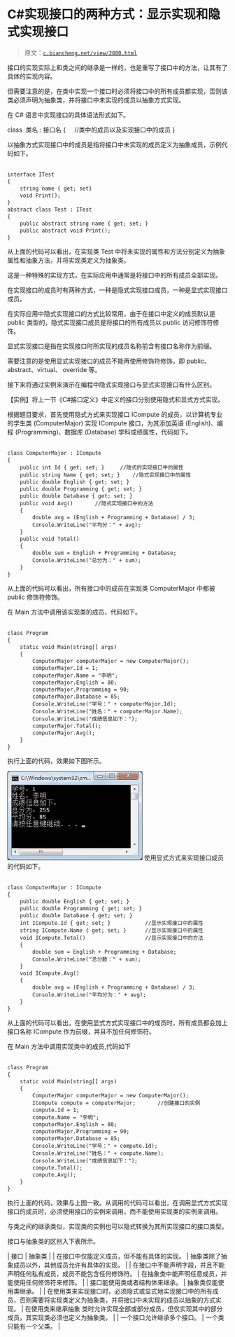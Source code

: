 # C#实现接口的两种方式：显示实现和隐式实现接口

> 原文：[`c.biancheng.net/view/2880.html`](http://c.biancheng.net/view/2880.html)

接口的实现实际上和类之间的继承是一样的，也是重写了接口中的方法，让其有了具体的实现内容。

但需要注意的是，在类中实现一个接口时必须将接口中的所有成员都实现，否则该类必须声明为抽象类，并将接口中未实现的成员以抽象方式实现。

在 C# 语言中实现接口的具体语法形式如下。

class  类名 : 接口名
{
    //类中的成员以及实现接口中的成员
}

以抽象方式实现接口中的成员是指将接口中未实现的成员定义为抽象成员，示例代码如下。

```

interface ITest
{
    string name { get; set}
    void Print();
}
abstract class Test : ITest
{
    public abstract string name { get; set; }
    public abstract void Print();
}
```

从上面的代码可以看出，在实现类 Test 中将未实现的属性和方法分别定义为抽象属性和抽象方法，并将实现类定义为抽象类。

这是一种特殊的实现方式，在实际应用中通常是将接口中的所有成员全部实现。

在实现接口的成员时有两种方式，一种是隐式实现接口成员，一种是显式实现接口成员。

在实际应用中隐式实现接口的方式比较常用，由于在接口中定义的成员默认是 public 类型的，隐式实现接口成员是将接口的所有成员以 public 访问修饰符修饰。

显式实现接口是指在实现接口时所实现的成员名称前含有接口名称作为前缀。

需要注意的是使用显式实现接口的成员不能再使用修饰符修饰，即 public、abstract、virtual、 override 等。

接下来将通过实例来演示在编程中隐式实现接口与显式实现接口有什么区别。

【实例】将上一节《C#接口定义》中定义的接口分别使用隐式和显式方式实现。

根据题目要求，首先使用隐式方式来实现接口 ICompute 的成员，以计算机专业的学生类 (ComputerMajor) 实现 ICompute 接口，为其添加英语 (English)、编程 (Programming)、数据库 (Database) 学科成绩属性，代码如下。

```

class ComputerMajor : ICompute
{
    public int Id { get; set; }     //隐式的实现接口中的属性
    public string Name { get; set; }    //隐式实现接口中的属性
    public double English { get; set; }
    public double Programming { get; set; }
    public double Database { get; set; }
    public void Avg()       //隐式实现接口中的方法
    {
        double avg = (English + Programming + Database) / 3;
        Console.WriteLine("平均分：" + avg);
    }
    public void Total()
    {
        double sum = English + Programming + Database;
        Console.WriteLine("总分为：" + sum);
    }
}
```

从上面的代码可以看出，所有接口中的成员在实现类 ComputerMajor 中都被 public 修饰符修饰。

在 Main 方法中调用该实现类的成员，代码如下。

```

class Program
{
    static void Main(string[] args)
    {
        ComputerMajor computerMajor = new ComputerMajor();
        computerMajor.Id = 1;
        computerMajor.Name = "李明";
        computerMajor.English = 80;
        computerMajor.Programming = 90;
        computerMajor.Database = 85;
        Console.WriteLine("学号：" + computerMajor.Id);
        Console.WriteLine("姓名：" + computerMajor.Name);
        Console.WriteLine("成绩信息如下：");
        computerMajor.Total();
        computerMajor.Avg();
    }
}
```

执行上面的代码，效果如下图所示。

![使用隐式方式实现接口成员](img/c21f5240e3717db92a1db53fccb8f45d.png)
使用显式方式来实现接口成员的代码如下。

```

class ComputerMajor : ICompute
{
    public double English { get; set; }
    public double Programming { get; set; }
    public double Database { get; set; }
    int ICompute.Id { get; set; }           //显示实现接口中的属性
    string ICompute.Name { get; set; }      //显示实现接口中的属性
    void ICompute.Total()                   //显示实现接口中的方法
    {
        double sum = English + Programming + Database;
        Console.WriteLine("总分数：" + sum);
    }
    void ICompute.Avg()
    {
        double avg = (English + Programming + Database) / 3;
        Console.WriteLine("平均分为：" + avg);
    }
}
```

从上面的代码可以看出，在使用显式方式实现接口中的成员时，所有成员都会加上接口名称 ICompute 作为前缀，并且不加任何修饰符。

在 Main 方法中调用实现类中的成员,代码如下

```

class Program
{
    static void Main(string[] args)
    {
        ComputerMajor computerMajor = new ComputerMajor();
        ICompute compute = computerMajor;       //创建接口的实例
        compute.Id = 1;
        compute.Name = "李明";
        computerMajor.English = 80;
        computerMajor.Programming = 90;
        computerMajor.Database = 85;
        Console.WriteLine("学号：" + compute.Id);
        Console.WriteLine("姓名：" + compute.Name);
        Console.WriteLine("成绩信息如下：");
        compute.Total();
        compute.Avg();
    }
}
```

执行上面的代码，效果与上图一致。从调用的代码可以看出，在调用显式方式实现接口的成员时，必须使用接口的实例来调用，而不能使用实现类的实例来调用。

与类之间的继承类似，实现类的实例也可以隐式转换为其所实现接口的接口类型。

接口与抽象类的区别入下表所示。

| 接口 | 抽象类 |
| 在接口中仅能定义成员，但不能有具体的实现。 | 抽象类除了抽象成员以外，其他成员允许有具体的实现。 |
| 在接口中不能声明字段，并且不能声明任何私有成员，成员不能包含任何修饰符。 | 在抽象类中能声明任意成员，并能使用任何修饰符来修饰。 |
| 接口能使用类或者结构体来继承。 | 抽象类仅能使用类继承。 |
| 在使用类来实现接口时，必须隐式或显式地实现接口中的所有成员，否则需要将实现类定义为抽象类，并将接口中未实现的成员以抽象的方式实现。 | 在使用类来继承抽象 类时允许实现全部或部分成员，但仅实现其中的部分成员，其实现类必须也定义为抽象类。 |
| 一个接口允许继承多个接口。 | 一个类只能有一个父类。 |